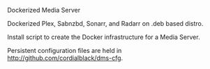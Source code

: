 Dockerized Media Server

Dockerized Plex, Sabnzbd, Sonarr, and Radarr on .deb based distro.

Install script to create the Docker infrastructure 
for a Media Server.

Persistent configuration files are held in http://github.com/cordialblack/dms-cfg.
